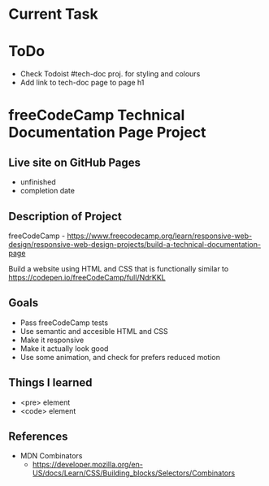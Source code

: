 # Current Task

# ToDo
 - Check Todoist #tech-doc proj. for styling and colours
 - Add link to tech-doc page to page h1

# freeCodeCamp Technical Documentation Page Project

## Live site on GitHub Pages
 - unfinished
 - completion date
 
## Description of Project
freeCodeCamp - https://www.freecodecamp.org/learn/responsive-web-design/responsive-web-design-projects/build-a-technical-documentation-page

Build a website using HTML and CSS that is functionally similar to https://codepen.io/freeCodeCamp/full/NdrKKL

## Goals
 - Pass freeCodeCamp tests
 - Use semantic and accesible HTML and CSS
 - Make it responsive
 - Make it actually look good
 - Use some animation, and check for prefers reduced motion
 
## Things I learned
 - &lt;pre> element
 - &lt;code> element

## References
 - MDN Combinators
   - https://developer.mozilla.org/en-US/docs/Learn/CSS/Building_blocks/Selectors/Combinators
